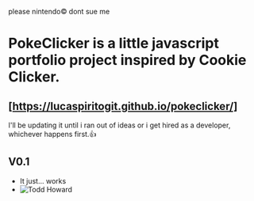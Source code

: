 please nintendo© dont sue me
# PokeClicker is a little javascript portfolio project inspired by Cookie Clicker.
## [https://lucaspiritogit.github.io/pokeclicker/]

I'll be updating it until i ran out of ideas or i get hired as a developer, whichever happens first.👍


## V0.1
- It just... works
- ![Todd Howard](https://pbs.twimg.com/profile_images/1115458989435772929/D_n_kHlO_400x400.jpg)
